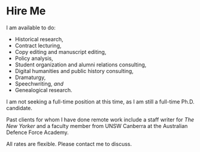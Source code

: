# Hire Me

I am available to do: 
- Historical research,  
- Contract lecturing, 
- Copy editing and manuscript editing, 
- Policy analysis, 
- Student organization and alumni relations consulting,
- Digital humanities and public history consulting, 
- Dramaturgy,
- Speechwriting, *and* 
- Genealogical research. 

I am not seeking a full-time position at this time, as I am still a full-time Ph.D. candidate. 

Past clients for whom I have done remote work include a staff writer for *The New Yorker* and a faculty member from UNSW Canberra at the Australian Defence Force Academy. 

All rates are flexible. Please contact me to discuss. 
